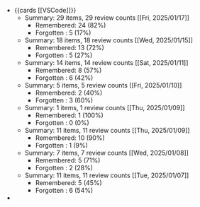 - {{cards [[VSCode]]}}
	- Summary: 29 items, 29 review counts [[Fri, 2025/01/17]]
		- Remembered:   24 (82%)
		- Forgotten :   5 (17%)
	- Summary: 18 items, 18 review counts [[Wed, 2025/01/15]]
		- Remembered:   13 (72%)
		- Forgotten :   5 (27%)
	- Summary: 14 items, 14 review counts [[Sat, 2025/01/11]]
		- Remembered:   8 (57%)
		- Forgotten :   6 (42%)
	- Summary: 5 items, 5 review counts [[Fri, 2025/01/10]]
		- Remembered:   2 (40%)
		- Forgotten :   3 (60%)
	- Summary: 1 items, 1 review counts [[Thu, 2025/01/09]]
		- Remembered:   1 (100%)
		- Forgotten :   0 (0%)
	- Summary: 11 items, 11 review counts [[Thu, 2025/01/09]]
		- Remembered:   10 (90%)
		- Forgotten :   1 (9%)
	- Summary: 7 items, 7 review counts [[Wed, 2025/01/08]]
		- Remembered:   5 (71%)
		- Forgotten :   2 (28%)
	- Summary: 11 items, 11 review counts [[Tue, 2025/01/07]]
		- Remembered:   5 (45%)
		- Forgotten :   6 (54%)
-
